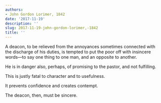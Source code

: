 ```yaml
---
authors:
- John Gordon Lorimer, 1842
date: '2017-11-19'
description: ''
slug: 2017-11-19-john-gordon-lorimer,-1842
title: ''
---
```

A deacon, to be relieved from the annoyances sometimes connected with the discharge of his duties, is tempted to put the poor off with insincere words—to say one thing to one man, and an opposite to another. 

He is in danger also, perhaps, of promising to the pastor, and not fulfilling. 

This is justly fatal to character and to usefulness. 

It prevents confidence and creates contempt. 

The deacon, then, must be sincere.




